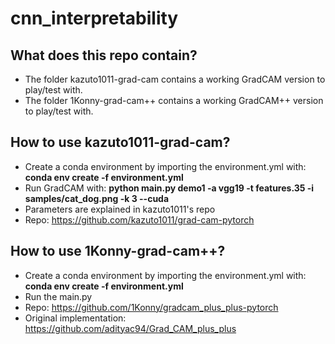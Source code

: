# cnn_interpretability

## What does this repo contain?

* The folder kazuto1011-grad-cam contains a working GradCAM version to play/test with.
* The folder 1Konny-grad-cam++ contains a working GradCAM++ version to play/test with.


## How to use kazuto1011-grad-cam?

* Create a conda environment by importing the environment.yml with: **conda env create -f environment.yml**
* Run GradCAM with: **python main.py demo1 -a vgg19 -t features.35 -i samples/cat_dog.png -k 3 --cuda**
* Parameters are explained in kazuto1011's repo
* Repo: https://github.com/kazuto1011/grad-cam-pytorch

## How to use 1Konny-grad-cam++?

* Create a conda environment by importing the environment.yml with: **conda env create -f environment.yml**
* Run the main.py
* Repo: https://github.com/1Konny/gradcam_plus_plus-pytorch
* Original implementation: https://github.com/adityac94/Grad_CAM_plus_plus